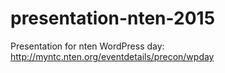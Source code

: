 # presentation-nten-2015
Presentation for nten WordPress day: http://myntc.nten.org/eventdetails/precon/wpday
